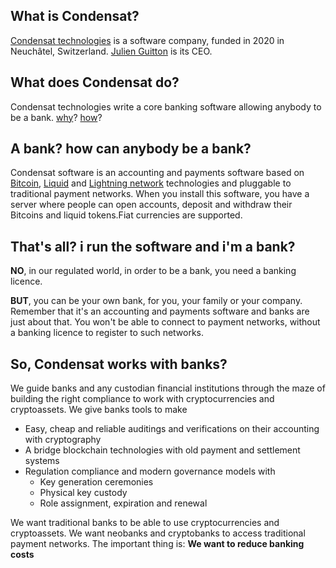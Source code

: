 ## What is Condensat?

[Condensat technologies](https://hrc.ne.ch/hrcintapp/companyReport.action?rcentId=3372420500000064531025) is a software company, funded in 2020 in Neuchâtel, Switzerland.
[Julien Guitton](mailto:julien@condensat.tech) is its CEO.

## What does Condensat do?

Condensat technologies write a core banking software allowing anybody to be a bank.
[why](why)? [how](how)?

## A bank? how can anybody be a bank?

Condensat software is an accounting and payments software based on [Bitcoin](github.com/bitcoin), [Liquid](liquid.net) and [Lightning network](lightning.network) technologies and pluggable to traditional payment networks.
When you install this software, you have a server where people can open accounts, deposit and withdraw their Bitcoins and liquid tokens.Fiat currencies are supported.

## That's all? i run the software and i'm a bank?

**NO**, in our regulated world, in order to be a bank, you need a banking licence.

**BUT**, you can be your own bank, for you, your family or your company.
Remember that it's an accounting and payments software and banks are just about that.
You won't be able to connect to payment networks, without a banking licence to register to such networks.

## So, Condensat works with banks?

We guide banks and any custodian financial institutions through the maze of building the right compliance to work with cryptocurrencies and cryptoassets.
We give banks tools to make
* Easy, cheap and reliable auditings and verifications on their accounting with cryptography
* A bridge blockchain technologies with old payment and settlement systems
* Regulation compliance and modern governance models with
  * Key generation ceremonies
  * Physical key custody
  * Role assignment, expiration and renewal 
  
We want traditional banks to be able to use cryptocurrencies and cryptoassets. We want neobanks and cryptobanks to access traditional payment networks. The important thing is: **We want to reduce banking costs**
